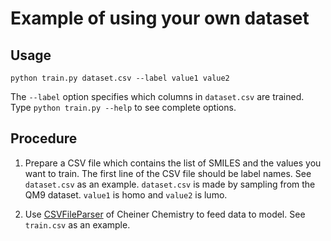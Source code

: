 # Example of using your own dataset
## Usage
```
python train.py dataset.csv --label value1 value2
```

The `--label` option specifies which columns in `dataset.csv` are trained.
Type `python train.py --help` to see complete options.

## Procedure
1. Prepare a CSV file which contains the list of SMILES and the values you want to train.
The first line of the CSV file should be label names.
See `dataset.csv` as an example.
`dataset.csv` is made by sampling from the QM9 dataset.
`value1` is homo and `value2` is lumo.

2. Use [CSVFileParser](http://chainer-chemistry.readthedocs.io/en/stable/generated/chainer_chemistry.dataset.parsers.CSVFileParser.html) of Cheiner Chemistry to feed data to model.
See `train.csv` as an example.
